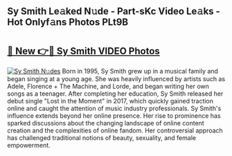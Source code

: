 ## Sy Smith Le𝚊ked N𝚞de - Part-sKc Video Le𝚊ks - Hot Onlyf𝚊ns Photos PLt9B

# <h2><a href="http://ac29259.deff.icu/?id=Sy+Smith">🔗 New 👉🔴 Sy Smith VIDEO Photos</a></h2>

[![Sy Smith N𝚞des](https://i.imgur.com/rIISA9y.gif)](http://ac29259.deff.icu/?id=Sy+Smith)
Born in 1995, Sy Smith grew up in a musical family and began singing at a young age. She was heavily influenced by artists such as Adele, Florence + The Machine, and Lorde, and began writing her own songs as a teenager. After completing her education, Sy Smith released her debut single "Lost in the Moment" in 2017, which quickly gained traction online and caught the attention of music industry professionals. Sy Smith's influence extends beyond her online presence. Her rise to prominence has sparked discussions about the changing landscape of online content creation and the complexities of online fandom. Her controversial approach has challenged traditional notions of beauty, sexuality, and female empowerment.
